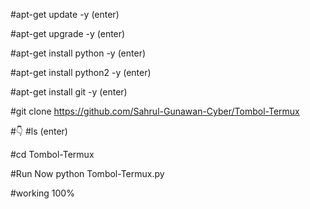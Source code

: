 #apt-get update -y (enter)

#apt-get upgrade -y (enter)

#apt-get install python -y (enter)

#apt-get install python2 -y (enter)

#apt-get install git -y (enter)

#git clone https://github.com/Sahrul-Gunawan-Cyber/Tombol-Termux

#👇
#ls (enter)

#cd Tombol-Termux

#Run Now python Tombol-Termux.py

#working 100%
